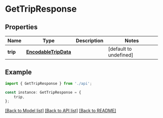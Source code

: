 # GetTripResponse


## Properties

Name | Type | Description | Notes
------------ | ------------- | ------------- | -------------
**trip** | [**EncodableTripData**](EncodableTripData.md) |  | [default to undefined]

## Example

```typescript
import { GetTripResponse } from './api';

const instance: GetTripResponse = {
    trip,
};
```

[[Back to Model list]](../README.md#documentation-for-models) [[Back to API list]](../README.md#documentation-for-api-endpoints) [[Back to README]](../README.md)
